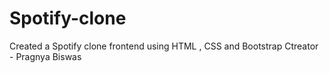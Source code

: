 # Spotify-clone
Created a Spotify clone frontend using HTML , CSS and Bootstrap
Ctreator - Pragnya Biswas
